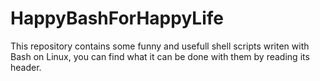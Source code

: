 # HappyBashForHappyLife
This repository contains some funny and usefull shell scripts writen with Bash on Linux, you can find what it can be done with them by reading its header.
